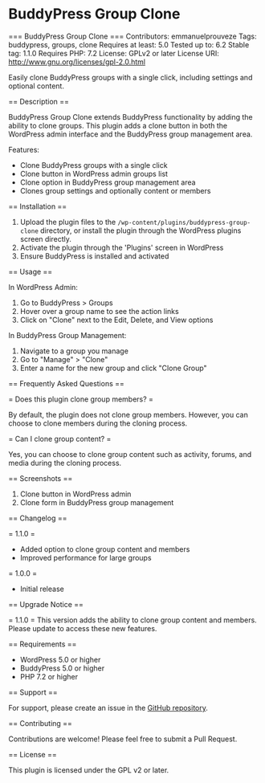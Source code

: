 # BuddyPress Group Clone

=== BuddyPress Group Clone ===
Contributors: emmanuelprouveze
Tags: buddypress, groups, clone
Requires at least: 5.0
Tested up to: 6.2
Stable tag: 1.1.0
Requires PHP: 7.2
License: GPLv2 or later
License URI: http://www.gnu.org/licenses/gpl-2.0.html

Easily clone BuddyPress groups with a single click, including settings and optional content.

== Description ==

BuddyPress Group Clone extends BuddyPress functionality by adding the ability to clone groups. This plugin adds a clone button in both the WordPress admin interface and the BuddyPress group management area.

Features:

* Clone BuddyPress groups with a single click
* Clone button in WordPress admin groups list
* Clone option in BuddyPress group management area
* Clones group settings and optionally content or members

== Installation ==

1. Upload the plugin files to the `/wp-content/plugins/buddypress-group-clone` directory, or install the plugin through the WordPress plugins screen directly.
2. Activate the plugin through the 'Plugins' screen in WordPress
3. Ensure BuddyPress is installed and activated

== Usage ==

In WordPress Admin:
1. Go to BuddyPress > Groups
2. Hover over a group name to see the action links
3. Click on "Clone" next to the Edit, Delete, and View options

In BuddyPress Group Management:
1. Navigate to a group you manage
2. Go to "Manage" > "Clone"
3. Enter a name for the new group and click "Clone Group"

== Frequently Asked Questions ==

= Does this plugin clone group members? =

By default, the plugin does not clone group members. However, you can choose to clone members during the cloning process.

= Can I clone group content? =

Yes, you can choose to clone group content such as activity, forums, and media during the cloning process.

== Screenshots ==

1. Clone button in WordPress admin
2. Clone form in BuddyPress group management

== Changelog ==

= 1.1.0 =
* Added option to clone group content and members
* Improved performance for large groups

= 1.0.0 =
* Initial release

== Upgrade Notice ==

= 1.1.0 =
This version adds the ability to clone group content and members. Please update to access these new features.

== Requirements ==

* WordPress 5.0 or higher
* BuddyPress 5.0 or higher
* PHP 7.2 or higher

== Support ==

For support, please create an issue in the [GitHub repository](https://github.com/EmmanuelProuveze/buddypress-group-clone).

== Contributing ==

Contributions are welcome! Please feel free to submit a Pull Request.

== License ==

This plugin is licensed under the GPL v2 or later.
